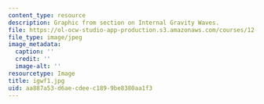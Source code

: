 ```yaml
---
content_type: resource
description: Graphic from section on Internal Gravity Waves.
file: https://ol-ocw-studio-app-production.s3.amazonaws.com/courses/12-802-wave-motions-in-the-ocean-and-atmosphere-spring-2004/aa887a53d6aecdeec1899be8380aa1f3_igwf1.jpg
file_type: image/jpeg
image_metadata:
  caption: ''
  credit: ''
  image-alt: ''
resourcetype: Image
title: igwf1.jpg
uid: aa887a53-d6ae-cdee-c189-9be8380aa1f3
---
```

